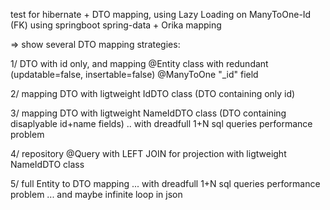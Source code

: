 
test for hibernate + DTO mapping, using Lazy Loading on ManyToOne-Id (FK)
using springboot spring-data + Orika mapping

=> show several DTO mapping strategies:

1/ DTO with id only, and mapping @Entity class with redundant (updatable=false, insertable=false) @ManyToOne "<fk>_id" field 

2/ mapping DTO with ligtweight IdDTO class (DTO containing only id)

3/ mapping DTO with ligtweight NameIdDTO class (DTO containing disaplyable id+name fields) 
  .. with dreadfull 1+N sql queries performance problem 

4/ repository @Query with LEFT JOIN for projection with ligtweight NameIdDTO class

5/ full Entity to DTO mapping
  ... with dreadfull 1+N sql queries performance problem ... and maybe infinite loop in json
